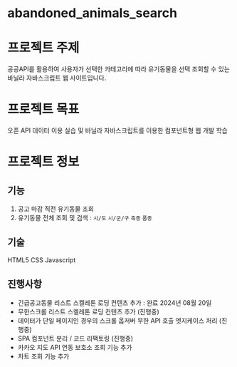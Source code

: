 # abandoned_animals_search

# 프로젝트 주제
공공API를 활용하여 사용자가 선택한 카테고리에 따라 유기동물을 선택 조회할 수 있는 바닐라 자바스크립트 웹 사이트입니다.

# 프로젝트 목표
오픈 API 데이터 이용 실습 및 바닐라 자바스크립트를 이용한 컴포넌트형 웹 개발 학습

# 프로젝트 정보
## 기능
1. 공고 마감 직전 유기동물 조회
2. 유기동물 전체 조회 및 검색 :
`시/도` `시/군/구` `축종` `품종`

## 기술
HTML5
CSS
Javascript

## 진행사항
- 긴급공고동물 리스트 스켈레톤 로딩 컨텐츠 추가 : 완료 2024년 08월 20일
- 무한스크롤 리스트 스켈레톤 로딩 컨텐츠 추가 (진행중)
- 데이터가 단일 페이지인 경우의 스크롤 옵저버 무한 API 호출 엣지케이스 처리 (진행중)
- SPA 컴포넌트 분리 / 코드 리팩토링 (진행중)
- 카카오 지도 API 연동 보호소 조회 기능 추가
- 차트 조회 기능 추가
